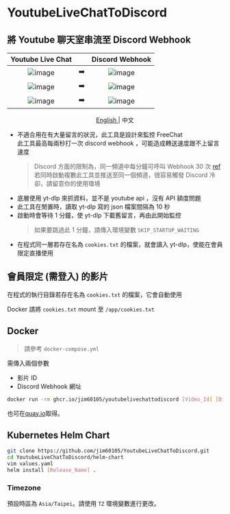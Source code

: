 # YoutubeLiveChatToDiscord

## 將 Youtube 聊天室串流至 Discord Webhook

|                                                Youtube Live Chat                                                |     |                                                 Discord Webhook                                                 |
| :-------------------------------------------------------------------------------------------------------------: | :-: | :-------------------------------------------------------------------------------------------------------------: |
| ![image](https://user-images.githubusercontent.com/16995691/151545455-af26cbe6-0942-464a-b15e-76ca67dfa142.png) |  ➡️ | ![image](https://user-images.githubusercontent.com/16995691/151438025-d0c4a2de-6845-4d64-93db-89afb2f98e45.png) |
| ![image](https://user-images.githubusercontent.com/16995691/151545035-0dfc65e3-41a4-4342-b0c4-178b53a077d6.png) |  ➡️ | ![image](https://user-images.githubusercontent.com/16995691/151545242-651cdbd1-ae8c-4a47-acda-7b9a3b4f59ba.png) |
| ![image](https://user-images.githubusercontent.com/16995691/151663570-999a5c8c-a336-407e-906a-56399530417b.png) |  ➡️ | ![image](https://user-images.githubusercontent.com/16995691/151663574-dc5abbc2-cb5d-4e40-a4ce-bfc39f2a7029.png) |

<p align="center">
  <a href="https://github.com/jim60105/YoutubeLiveChatToDiscord/blob/master/README.md">
    English
  </a> |
  <span>中文</span>
</p>

* 不適合用在有大量留言的狀況，此工具是設計來監控 FreeChat  
  此工具最高每兩秒打一次 discord webhook ，可能造成轉送速度跟不上留言速度
  > Discord 方面的限制為，同一頻道中每分鐘可呼叫 Webhook 30 次 [ref](https://twitter.com/lolpython/status/967621046277820416)  
  > 若同時啟動複數此工具並推送至同一個頻道，很容易觸發 Discord 冷卻，請留意你的使用環境
* 底層使用 yt-dlp 來抓資料，並不是 youtube api ，沒有 API 額度問題
* 此工具在閒置時，讀取 yt-dlp 寫的 json 檔案間隔為 10 秒
* 啟動時會等待 1 分鐘，使 yt-dlp 下載舊留言，再由此開始監控
  > 如果要跳過此 1 分鐘，請傳入環境變數 `SKIP_STARTUP_WAITING`
* 在程式同一層若存在名為 `cookies.txt` 的檔案，就會讀入 yt-dlp，使能在會員限定直播使用

## 會員限定 (需登入) 的影片

在程式的執行目錄若存在名為 `cookies.txt` 的檔案，它會自動使用

Docker 請將 `cookies.txt` mount 至 `/app/cookies.txt`

## Docker

> 請參考 `docker-compose.yml`

需傳入兩個參數

* 影片 ID
* Discord Webhook 網址

```sh
docker run -rm ghcr.io/jim60105/youtubelivechattodiscord [Video_Id] [Discord_Webhook_Url]
```

也可在[quay.io](https://quay.io/jim60105/youtubelivechattodiscord)取得。

## Kubernetes Helm Chart

```sh
git clone https://github.com/jim60105/YoutubeLiveChatToDiscord.git
cd YoutubeLiveChatToDiscord/helm-chart
vim values.yaml
helm install [Release_Name] .
```

### Timezone

預設時區為 `Asia/Taipei`。請使用 `TZ` 環境變數進行更改。
